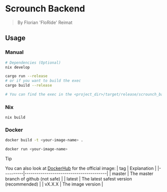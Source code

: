 # Scrounch Backend
> By Florian 'FloRide' Reimat

## Usage
### Manual
```sh
# Dependencies (Optional)
nix develop

cargo run --release
# or if you want to build the exec
cargo build --release

# You can find the exec in the <project_dir>/target/release/scrounch_backend
```

### Nix
```
nix build
```

### Docker

```sh
docker build -t <your-image-name> .

docker run <your-image-name>
```

> [!TIP]
> You can also look at [DockerHub](https://hub.docker.com/r/floride/scrounch_backend) for the official image:
> | tag | Explanation |
> |----------|-----------------------------------------|
> | master | The master branch of github (not safe) |
> | latest | The latest safest version (recommended) |
> | vX.X.X | The image version |
